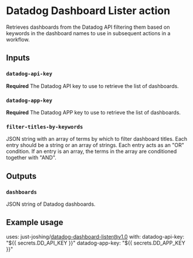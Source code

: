 # Datadog Dashboard Lister action

Retrieves dashboards from the Datadog API filtering them based on keywords in the dashboard names to use in subsequent actions in a workflow.

## Inputs

### `datadog-api-key`
**Required** The Datadog API key to use to retrieve the list of dashboards.

### `datadog-app-key`

**Required** The Datadog APP key to use to retrieve the list of dashboards.

### `filter-titles-by-keywords`
JSON string with an array of terms by which to filter dashboard titles.
Each entry should be a string or an array of strings.
Each entry acts as an "OR" condition.
If an entry is an array, the terms in the array are conditioned together with "AND".

## Outputs

### `dashboards`

JSON string of Datadog dashboards.

## Example usage

uses: just-joshing/datadog-dashboard-lister@v1.0
with:
  datadog-api-key: "${{ secrets.DD_API_KEY }}"
  datadog-app-key: "${{ secrets.DD_APP_KEY }}"
